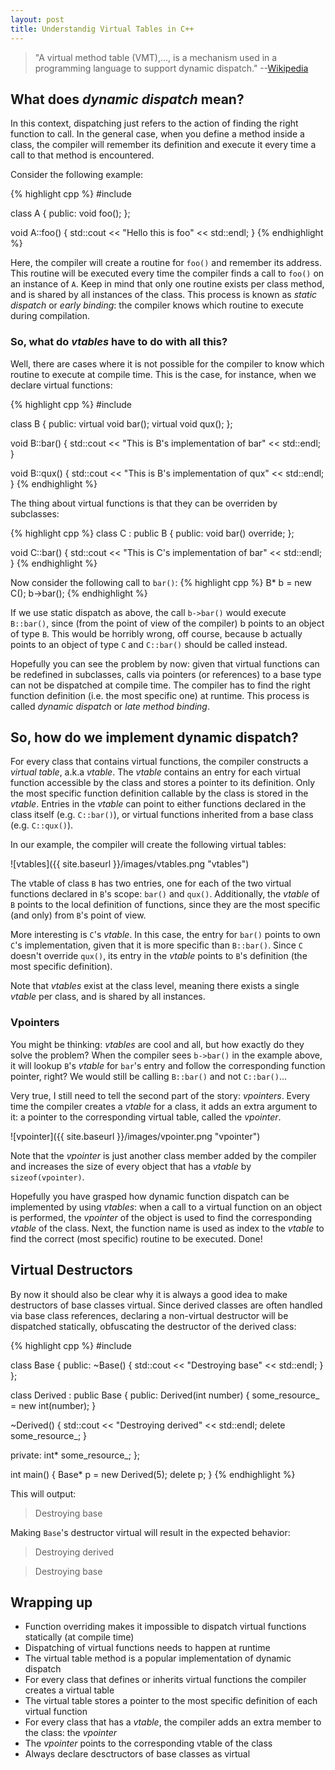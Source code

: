 ```yaml
---
layout: post
title: Understandig Virtual Tables in C++
---
```


> "A virtual method table (VMT),..., is a mechanism used in a programming language to support dynamic dispatch." --[Wikipedia](https://en.wikipedia.org/wiki/Virtual_method_table)

## What does _dynamic dispatch_ mean?

In this context, dispatching just refers to the action of finding the right function to call. In the general case, when you define a method inside a class, the compiler will remember its definition and execute it every time a call to that method is encountered.

Consider the following example:

{% highlight cpp %}
#include <iostream>

class A
{
public:
  void foo();
};

void A::foo()
{
  std::cout << "Hello this is foo" << std::endl;
}
{% endhighlight %}

Here, the compiler will create a routine for `foo()` and remember its address. This routine will be executed every time the compiler finds a call to `foo()` on an instance of `A`. Keep in mind that only one routine exists per class method, and is shared by all instances of the class. This process is known as _static dispatch_ or _early binding_: the compiler knows which routine to execute during compilation.

### So, what do _vtables_ have to do with all this?

Well, there are cases where it is not possible for the compiler to know which routine to execute at compile time. This is the case, for instance,  when we declare virtual functions:

{% highlight cpp %}
#include <iostream>

class B
{
public:
  virtual void bar();
  virtual void qux();
};

void B::bar()
{
  std::cout << "This is B's implementation of bar" << std::endl;
}

void B::qux()
{
  std::cout << "This is B's implementation of qux" << std::endl;
}
{% endhighlight %}

The thing about virtual functions is that they can be overriden by subclasses:

{% highlight cpp %}
class C : public B
{
public:
  void bar() override;
};

void C::bar()
{
  std::cout << "This is C's implementation of bar" << std::endl;
}
{% endhighlight %}

Now consider the following call to `bar()`:
{% highlight cpp %}
B* b = new C();
b->bar();
{% endhighlight %}

If we use static dispatch as above, the call `b->bar()` would execute `B::bar()`, since (from the point of view of the compiler) b points to an object of type `B`. This would be horribly wrong, off course, because b actually points to an object of type `C` and `C::bar()` should be called instead.

Hopefully you can see the problem by now: given that virtual functions can be redefined in subclasses, calls via pointers (or references) to a base type can not be dispatched at compile time. The compiler has to find the right function definition (i.e. the most specific one) at runtime. This process is called _dynamic dispatch_ or _late method binding_.

## So, how do we implement dynamic dispatch?

For every class that contains virtual functions, the compiler constructs a _virtual table_, a.k.a _vtable_.
The _vtable_ contains an entry for each virtual function accessible by the class and stores a pointer to its definition. Only the most specific function definition callable by the class is stored in the _vtable_. Entries in the _vtable_ can point to either functions declared in the class itself (e.g. `C::bar()`), or virtual functions inherited from a base class (e.g. `C::qux()`).

In our example, the compiler will create the following virtual tables:

![vtables]({{ site.baseurl }}/images/vtables.png "vtables")

The vtable of class `B` has two entries, one for each of the two virtual functions declared in `B`'s scope: `bar()` and `qux()`. Additionally, the _vtable_ of `B` points to the local definition of functions, since they are the most specific (and only) from `B`'s point of view.

More interesting is `C`'s _vtable_. In this case, the entry for `bar()` points to own `C`'s implementation, given that it is more specific than `B::bar()`. Since `C` doesn't override `qux()`, its entry in the _vtable_ points to `B`'s definition (the most specific definition).

Note that _vtables_ exist at the class level, meaning there exists a single _vtable_ per class, and is shared by all instances.

### Vpointers

You might be thinking: _vtables_ are cool and all, but how exactly do they solve the problem?
When the compiler sees `b->bar()` in the example above, it will lookup `B`'s _vtable_ for `bar`'s entry and follow the corresponding function pointer, right? We would still be calling `B::bar()` and not `C::bar()`...

Very true, I still need to tell the second part of the story: _vpointers_. Every time the compiler creates a _vtable_ for a class, it adds an extra argument to it: a pointer to the corresponding virtual table, called the _vpointer_.

![vpointer]({{ site.baseurl }}/images/vpointer.png "vpointer")

Note that the _vpointer_ is just another class member added by the compiler and increases the size of every object that has a _vtable_ by `sizeof(vpointer)`.

Hopefully you have grasped how dynamic function dispatch can be implemented by using _vtables_: when a call to a virtual function on an object is performed, the _vpointer_ of the object is used to find the corresponding _vtable_ of the class. Next, the function name is used as index to the _vtable_ to find the correct (most specific) routine to be executed. Done!

## Virtual Destructors

By now it should also be clear why it is always a good idea to make destructors of base classes virtual. Since derived classes are often handled via base class references, declaring a non-virtual destructor will be dispatched statically, obfuscating the destructor of the derived class:

{% highlight cpp %}
#include <iostream>

class Base
{
public:
  ~Base()
  {
    std::cout << "Destroying base" << std::endl;
  }
};

class Derived : public Base
{
public:
  Derived(int number)
  {
    some_resource_ = new int(number);
  }

  ~Derived()
  {
    std::cout << "Destroying derived" << std::endl;
    delete some_resource_;
  }

private:
  int* some_resource_;
};

int main()
{
  Base* p = new Derived(5);
  delete p;
}
{% endhighlight %}

This will output:
> Destroying base

Making `Base`'s destructor virtual will result in the expected behavior:

> Destroying derived

> Destroying base

## Wrapping up

* Function overriding makes it impossible to dispatch virtual functions statically (at compile time)
* Dispatching of virtual functions needs to happen at runtime
* The virtual table method is a popular implementation of dynamic dispatch
* For every class that defines or inherits virtual functions the compiler creates a virtual table
* The virtual table stores a pointer to the most specific definition of each virtual function
* For every class that has a _vtable_, the compiler adds an extra member to the class: the _vpointer_
* The _vpointer_ points to the corresponding vtable of the class
* Always declare desctructors of base classes as virtual
